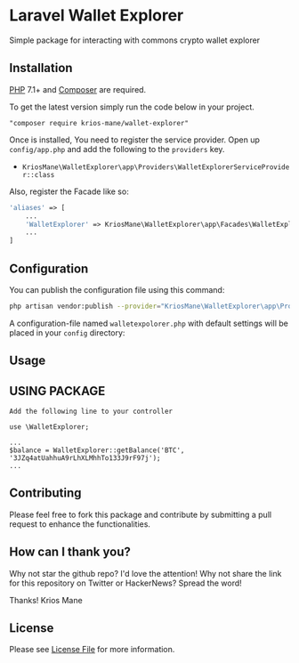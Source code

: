 # Laravel Wallet Explorer
Simple package for interacting with commons crypto wallet explorer


## Installation

[PHP](https://php.net) 7.1+ and [Composer](https://getcomposer.org) are required.

To get the latest version simply run the code below in your project.

```
"composer require krios-mane/wallet-explorer"
```
Once is installed, You need to register the service provider. Open up `config/app.php` and add the following to the `providers` key.

* `KriosMane\WalletExplorer\app\Providers\WalletExplorerServiceProvider::class`

Also, register the Facade like so:

```php
'aliases' => [
    ...
    'WalletExplorer' => KriosMane\WalletExplorer\app\Facades\WalletExplorer::class,
    ...
]
```

## Configuration

You can publish the configuration file using this command:

```bash
php artisan vendor:publish --provider="KriosMane\WalletExplorer\app\Providers\WalletExplorerServiceProvider"
```

A configuration-file named `walletexpolorer.php` with default settings will be placed in your `config` directory:


## Usage


## USING PACKAGE 
```
Add the following line to your controller

use \WalletExplorer;

...
$balance = WalletExplorer::getBalance('BTC', '3JZq4atUahhuA9rLhXLMhhTo133J9rF97j');
...

```

## Contributing

Please feel free to fork this package and contribute by submitting a pull request to enhance the functionalities.

## How can I thank you?

Why not star the github repo? I'd love the attention! Why not share the link for this repository on Twitter or HackerNews? Spread the word!


Thanks!
Krios Mane

## License

Please see [License File](LICENSE.md) for more information.

